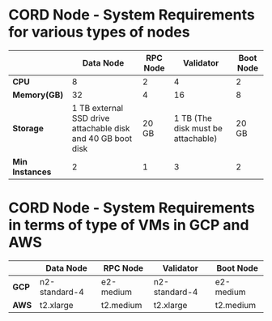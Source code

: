 # CORD Node - System Requirements for various types of nodes

|   | Data Node | RPC Node | Validator | Boot Node |
| ------------- | ------------- | ------------- | ------------- | ------------- |
| **CPU**  | 8  | 2  | 4 | 2 |
| **Memory(GB)**  | 32  | 4 | 16 | 8 |
| **Storage**  | 1 TB external SSD drive attachable disk and 40 GB boot disk  | 20 GB  | 1 TB (The disk must be attachable) | 20 GB |
| **Min Instances**  | 2  | 1 | 3 | 2 |



#  CORD Node - System Requirements in terms of type of VMs in GCP and AWS

|   | Data Node | RPC Node | Validator  | Boot Node |
| --- | --- | ---| --- | --- |
|**GCP**|n2-standard-4|e2-medium|n2-standard-4|e2-medium|
|**AWS**|t2.xlarge|t2.medium|t2.xlarge|t2.medium|


